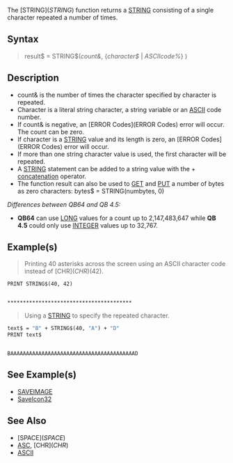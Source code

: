 The [STRING$](STRING$) function returns a [STRING](STRING) consisting of a single character repeated a number of times.

## Syntax

>  result$ = STRING$(*count&*, {*character$* | *ASCIIcode%*} )

## Description

* count& is the number of times the character specified by character is repeated.
* Character is a literal string character, a string variable or an [ASCII](ASCII) code number.
* If count& is negative, an [ERROR Codes](ERROR Codes) error will occur. The count can be zero.
* If character is a [STRING](STRING) value and its length is zero, an [ERROR Codes](ERROR Codes) error will occur.
* If more than one string character value is used, the first character will be repeated. 
* A [STRING](STRING) statement can be added to a string value with the + [concatenation](concatenation) operator. 
* The function result can also be used to [GET](GET) and [PUT](PUT) a number of bytes as zero characters: bytes$ = STRING(numbytes, 0)

*Differences between QB64 and QB 4.5:*

* **QB64** can use [LONG](LONG) values for a count up to 2,147,483,647 while **QB 4.5** could only use [INTEGER](INTEGER) values up to 32,767.

## Example(s)

> Printing 40 asterisks across the screen using an ASCII character code instead of [CHR$](CHR$)(42).

```vb
PRINT STRING$(40, 42)

```

```text

****************************************

```

> Using a [STRING](STRING) to specify the repeated character.

```vb
text$ = "B" + STRING$(40, "A") + "D"
PRINT text$

```

```text

BAAAAAAAAAAAAAAAAAAAAAAAAAAAAAAAAAAAAAAAAD

```

## See Example(s)

* [SAVEIMAGE](SAVEIMAGE)
* [SaveIcon32](SaveIcon32)


## See Also

* [SPACE$](SPACE$)
* [ASC](ASC), [CHR$](CHR$)
* [ASCII](ASCII)




